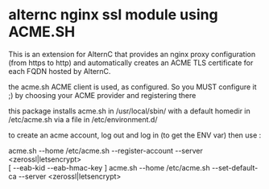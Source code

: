 
alternc nginx ssl module using ACME.SH
======================================

This is an extension for AlternC that provides an nginx proxy configuration
(from https to http) and automatically creates an ACME TLS certificate for each FQDN hosted by AlternC.

the acme.sh ACME client is used, as configured. So you MUST configure it ;) 
by choosing your ACME provider and registering there

this package installs acme.sh in /usr/local/sbin/ with a default homedir in /etc/acme.sh
via a file in /etc/environment.d/ 

to create an acme account, log out and log in (to get the ENV var) then use : 

acme.sh --home /etc/acme.sh --register-account  --server <zerossl|letsencrypt> \
    [ --eab-kid <your-provider-kid> --eab-hmac-key <your-provider-hmac> ] 
acme.sh --home /etc/acme.sh --set-default-ca  --server <zerossl|letsencrypt>


